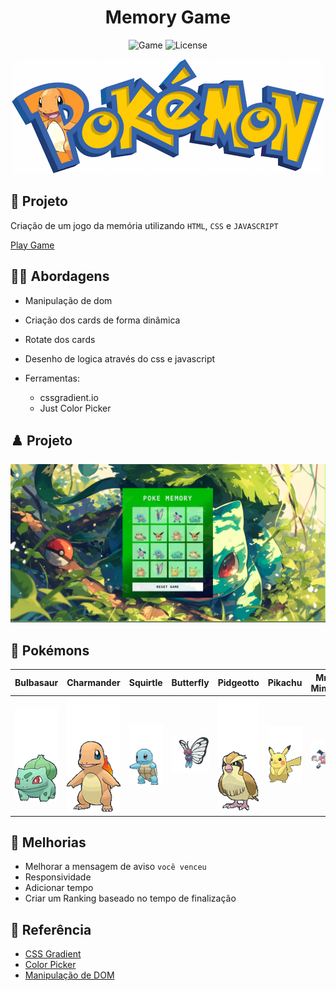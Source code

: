 <h1 align="center">Memory Game</h1>

<p align="center">
  <img alt="Game" src="https://img.shields.io/static/v1?label=Game&message=Memory&color=8257E5&labelColor=000000"  />
  <img alt="License" src="https://img.shields.io/static/v1?label=license&message=MIT&color=49AA26&labelColor=000000">
</p>

<p align="center">
  <img alt="GAME" src="./src/data/pokemon.gif">
</p>

## 🎯 Projeto

Criação de um jogo da memória utilizando `HTML`, `CSS` e `JAVASCRIPT`

<a href="https://leoviana00.github.io/memory-game-javascript/" target="_blank">Play Game</a>


## 👨‍💻 Abordagens

- Manipulação de dom
- Criação dos cards de forma dinâmica
- Rotate dos cards
- Desenho de logica através do css e javascript

- Ferramentas:
  - cssgradient.io
  - Just Color Picker

## ♟️ Projeto

<p align="center">
  <img alt="GAME" src="./src/data/memory-game.png">
</p>

## 🔴 Pokémons

| Bulbasaur                                    | Charmander                                   | Squirtle                                     | Butterfly                                   | Pidgeotto                                    | Pikachu                                   | Mr. Mime                                     | Eevee                                   |
| -------------------------------------------- | -------------------------------------------- | -------------------------------------------- | -------------------------------------------- | -------------------------------------------- | -------------------------------------------- | -------------------------------------------- | -------------------------------------------- | 
| <img alt="GAME" src="./src/data/poke_1.gif"> | <img alt="GAME" src="./src/data/poke_2.gif"> | <img alt="GAME" src="./src/data/poke_3.gif"> | <img alt="GAME" src="./src/data/poke_4.gif"> | <img alt="GAME" src="./src/data/poke_5.gif"> | <img alt="GAME" src="./src/data/poke_6.gif"> | <img alt="GAME" src="./src/data/poke_7.gif"> | <img alt="GAME" src="./src/data/poke_8.gif"> | 

## 🐾 Melhorias 

- Melhorar a mensagem de aviso `você venceu`
- Responsividade
- Adicionar tempo 
- Criar um Ranking baseado no tempo de finalização



## 📄 Referência

- [CSS Gradient](https://cssgradient.io/)
- [Color Picker](https://annystudio.com/software/colorpicker/)
- [Manipulação de DOM](https://developer.mozilla.org/pt-BR/docs/Web/API/Document_Object_Model/Introduction)